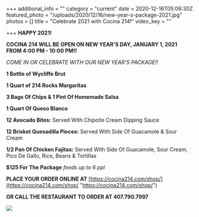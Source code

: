 +++
additional_info = ""
category = "current"
date = 2020-12-16T05:06:30Z
featured_photo = "/uploads/2020/12/16/new-year-s-package-2021.jpg"
photos = []
title = "Celebrate 2021 with Cocina 214!"
video_key = ""

+++
**HAPPY 2021!**

**COCINA 214 WILL BE OPEN ON NEW YEAR'S DAY, JANUARY 1, 2021 FROM 4:00 PM - 10:00 PM!!**

_COME IN OR CELEBRATE WITH OUR NEW YEAR'S PACKAGE!!_

**1 Bottle of Wycliffe Brut**

**1 Quart of 214 Rocks Margaritas**

**3 Bags Of Chips & 1 Pint Of Homemade Salsa**

**1 Quart Of Queso Blanco**

**12 Avocado Bites:** Served With Chipotle Cream Dipping Sauce

**12 Brisket Quesadilla Pieces:** Served With Side Of Guacamole & Sour Cream

**1/2 Pan Of Chicken Fajitas:** Served With Side Of Guacamole, Sour Cream, Pico De Gallo, Rice, Beans & Tortillas

**$125 For The Package** _feeds up to 6 ppl_

**PLACE YOUR ORDER ONLINE AT** [https://cocina214.com/shop/](https://cocina214.com/shop/ "https://cocina214.com/shop/")

**OR CALL THE RESTAURANT TO ORDER AT 407.790.7997**

![](/uploads/2020/12/16/new-year-s-package-2021.jpg)